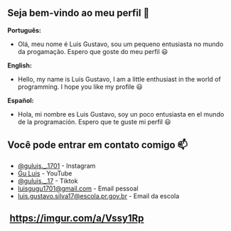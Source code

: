 ## Seja bem-vindo ao meu perfil 🥔

**Português:**
- Olá, meu nome é Luis Gustavo, sou um pequeno entusiasta no mundo da progamação. 
Espero que goste do meu perfil 😃

**English:**
- Hello, my name is Luis Gustavo, I am a little enthusiast in the world of programming. 
I hope you like my profile 😃

**Español:**
- Hola, mi nombre es Luis Gustavo, soy un poco entusiasta en el mundo de la programación. 
Espero que te guste mi perfil 😃

## Você pode entrar em contato comigo 📫
- [@guluis._.1701](https://www.instagram.com/guluis._.17/) - Instagram
- [Gu Luis](https://www.youtube.com/@guluis._.1701) - YouTube
- [@guluis._.17](www.tiktok.com/@guluis._.17) - Tiktok
- luisgugu1701@gmail.com - Email pessoal
- luis.gustavo.silva17@escola.pr.gov.br - Email da escola

![]()
https://imgur.com/a/Vssy1Rp
--------------------------------------

